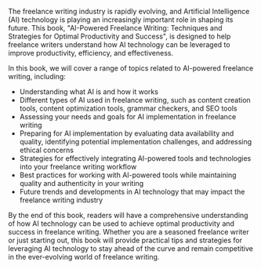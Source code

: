 
The freelance writing industry is rapidly evolving, and Artificial Intelligence (AI) technology is playing an increasingly important role in shaping its future. This book, "AI-Powered Freelance Writing: Techniques and Strategies for Optimal Productivity and Success", is designed to help freelance writers understand how AI technology can be leveraged to improve productivity, efficiency, and effectiveness.

In this book, we will cover a range of topics related to AI-powered freelance writing, including:

* Understanding what AI is and how it works
* Different types of AI used in freelance writing, such as content creation tools, content optimization tools, grammar checkers, and SEO tools
* Assessing your needs and goals for AI implementation in freelance writing
* Preparing for AI implementation by evaluating data availability and quality, identifying potential implementation challenges, and addressing ethical concerns
* Strategies for effectively integrating AI-powered tools and technologies into your freelance writing workflow
* Best practices for working with AI-powered tools while maintaining quality and authenticity in your writing
* Future trends and developments in AI technology that may impact the freelance writing industry

By the end of this book, readers will have a comprehensive understanding of how AI technology can be used to achieve optimal productivity and success in freelance writing. Whether you are a seasoned freelance writer or just starting out, this book will provide practical tips and strategies for leveraging AI technology to stay ahead of the curve and remain competitive in the ever-evolving world of freelance writing.

